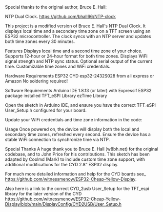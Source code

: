  Special thanks to the original author, Bruce E. Hall:

NTP Dual Clock. https://github.com/bhall66/NTP-clock

This project is a modified version of Bruce E. Hall's NTP Dual Clock. It displays local time and a secondary time zone on a TFT screen using an ESP32  microcontroller.
The clock syncs with an NTP server and updates both time zones every 30 minutes.

Features
Displays local time and a second time zone of your choice.
Supports 12-hour or 24-hour format for both time zones.
Displays WiFi signal strength and NTP sync status.
Optional serial output of the current time.
Customizable time zones and WiFi credentials.

Hardware Requirements
ESP32 CYD esp32-2432S028 from ali express or Amazon
No soldering required!

Software Requirements
Arduino IDE 1.8.13 (or later) with Expressif ESP32 package installed
TFT_eSPI Library
ezTime Library

Open the sketch in Arduino IDE, and ensure you have the correct TFT_eSPI User_Setup.h configured for your board.

Update your WiFi credentials and time zone information in the code:

Usage
Once powered on, the device will display both the local and secondary time zones, refreshed every second. Ensure the device has a stable WiFi connection to synchronize time via NTP.

Special Thanks
A huge thank you to Bruce E. Hall (w8bh.net) for the original codebase, and to John Price for his contributions. 
This sketch has been adapted by Coolmd (Mark) to include custom time zone support, with additional modifications for the CYD 2.8” ESP32 display.

For much more detailed information and help for the CYD boards see_ https://github.com/witnessmenow/ESP32-Cheap-Yellow-Display.

Also here is a link to the correct CYD_2usb User_Setup for the TFT_espi library for the later version of the CYD
https://github.com/witnessmenow/ESP32-Cheap-Yellow-Display/blob/main/DisplayConfig/CYD2USB/User_Setup.h
